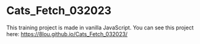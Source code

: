 # Cats_Fetch_032023

This training project is made in vanilla JavaScript.
You can see this project here:
https://8lou.github.io/Cats_Fetch_032023/
